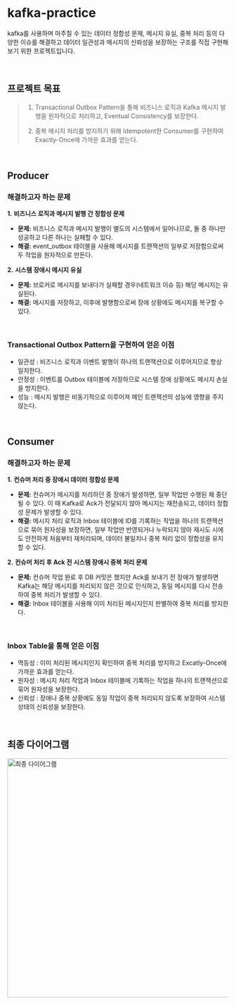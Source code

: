 # kafka-practice


kafka를 사용하며 마주칠 수 있는 데이터 정합성 문제, 메시지 유실, 중복 처리 등의 다양한 이슈를 해결하고 데이터 일관성과 메시지의 신뢰성을 보장하는 구조를 직접 구현해보기 위한 프로젝트입니다.

<br/>

## 프로젝트 목표

> 1. Transactional Outbox Pattern을 통해 비즈니스 로직과 Kafka 메시지 발행을 원자적으로 처리하고, Eventual Consistency를 보장한다.
>
> 2. 중복 메시지 처리를 방지하기 위해 Idempotent한 Consumer를 구현하여 Exactly-Once에 가까운 효과를 얻는다.

<br/>

## Producer

### 해결하고자 하는 문제
**1.** **비즈니스 로직과 메시지 발행 간 정합성 문제**
- **문제:** 
비즈니스 로직과 메시지 발행이 별도의 시스템에서 일어나므로, 둘 중 하나만 성공하고 다른 하나는 실패할 수 있다.
- **해결:** 
event_outbox 테이블을 사용해 메시지를 트랜잭션의 일부로 저장함으로써 두 작업을 원자적으로 만든다.

**2.** **시스템 장애시 메시지 유실**
- **문제:** 
브로커로 메시지를 보내다가 실패할 경우(네트워크 이슈 등) 해당 메시지는 유실된다.
- **해결:** 
메시지를 저장하고, 이후에 발행함으로써 장애 상황에도 메시지를 복구할 수 있다.

<br/>

### Transactional Outbox Pattern을 구현하여 얻은 이점
- 일관성 : 비즈니스 로직과 이벤트 발행이 하나의 트랜잭션으로 이루어지므로 항상 일치한다.
- 안정성 : 이벤트를 Outbox 테이블에 저장하므로 시스템 장애 상황에도 메시지 손실을 방지한다.
- 성능 : 메시지 발행은 비동기적으로 이루어져 메인 트랜잭션의 성능에 영향을 주지 않는다.

<br/>


## Consumer

### 해결하고자 하는 문제
**1.** **컨슈머 처리 중 장애시 데이터 정합성 문제**
- **문제:** 
컨슈머가 메시지를 처리하던 중 장애가 발생하면, 일부 작업만 수행된 채 중단될 수 있다.
이 때 Kafka로 Ack가 전달되지 않아 메시지는 재전송되고, 데이터 정합성 문제가 발생할 수 있다.
- **해결:** 
메시지 처리 로직과 Inbox 테이블에 ID를 기록하는 작업을 하나의 트랜잭션으로 묶어 원자성을 보장하면,
일부 작업만 반영되거나 누락되지 않아 재시도 시에도 안전하게 처음부터 재처리되며, 데이터 불일치나 중복 처리 없이 정합성을 유지할 수 있다.

**2.** **컨슈머 처리 후 Ack 전 시스템 장애시 중복 처리 문제**
- **문제:** 
컨슈머 작업 완료 후 DB 커밋은 했지만 Ack를 보내기 전 장애가 발생하면 Kafka는 해당 메시지를 처리되지 않은 것으로 인식하고,
동일 메시지를 다시 전송하여 중복 처리가 발생할 수 있다.
- **해결:** 
Inbox 테이블을 사용해 이미 처리된 메시지인지 판별하여 중복 처리를 방지한다.

<br/>

### Inbox Table을 통해 얻은 이점
- 멱등성 : 이미 처리된 메시지인지 확인하여 중복 처리를 방지하고 Excatly-Once에 가까운 효과를 얻는다.
- 원자성 : 메시지 처리 작업과 Inbox 테이블에 기록하는 작업을 하나의 트랜잭션으로 묶어 원자성을 보장한다.
- 신뢰성 : 장애나 중복 상황에도 동일 작업이 중복 처리되지 않도록 보장하여 시스템 상태의 신뢰성을 보장한다.

<br/>

## 최종 다이어그램
<img width="1841" height="544" alt="최종 다이어그램" src="https://github.com/user-attachments/assets/86c166fc-bf65-4848-9377-48475666029d" />

